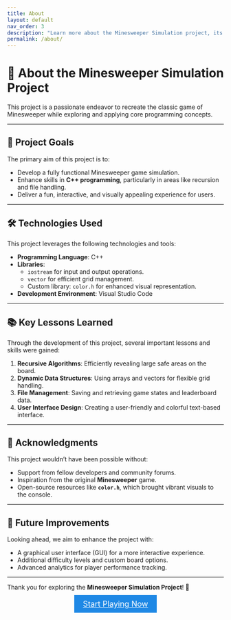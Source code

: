 ```yaml
---
title: About
layout: default
nav_order: 3
description: "Learn more about the Minesweeper Simulation project, its goals, and its development journey."
permalink: /about/
---
```


# 📝 **About the Minesweeper Simulation Project**

This project is a passionate endeavor to recreate the classic game of Minesweeper while exploring and applying core programming concepts.  

---

## 🎯 **Project Goals**  

The primary aim of this project is to:  
- Develop a fully functional Minesweeper game simulation.  
- Enhance skills in **C++ programming**, particularly in areas like recursion and file handling.  
- Deliver a fun, interactive, and visually appealing experience for users.

---

## 🛠️ **Technologies Used**  

This project leverages the following technologies and tools:  

- **Programming Language**: C++  
- **Libraries**:  
  - `iostream` for input and output operations.  
  - `vector` for efficient grid management.  
  - Custom library: `color.h` for enhanced visual representation.  
- **Development Environment**: Visual Studio Code  

---

## 📚 **Key Lessons Learned**  

Through the development of this project, several important lessons and skills were gained:  

1. **Recursive Algorithms**: Efficiently revealing large safe areas on the board.  
2. **Dynamic Data Structures**: Using arrays and vectors for flexible grid handling.  
3. **File Management**: Saving and retrieving game states and leaderboard data.  
4. **User Interface Design**: Creating a user-friendly and colorful text-based interface.  

---

## 🌟 **Acknowledgments**  

This project wouldn’t have been possible without:  

- Support from fellow developers and community forums.  
- Inspiration from the original **Minesweeper** game.  
- Open-source resources like **`color.h`**, which brought vibrant visuals to the console.  

---

## 💭 **Future Improvements**  

Looking ahead, we aim to enhance the project with:  

- A graphical user interface (GUI) for a more interactive experience.  
- Additional difficulty levels and custom board options.  
- Advanced analytics for player performance tracking.  

---

Thank you for exploring the **Minesweeper Simulation Project**! 🎉  

<div style="text-align: center; margin-top: 20px;">
  <a href="/start/" class="btn btn-primary" style="background-color: #1e88e5; color: white; padding: 10px 20px; font-size: 18px;">Start Playing Now</a>
</div>
